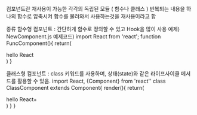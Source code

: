 컴포넌트란
    재사용이 가능한 각각의 독립된 모듈 ( 함수나 클래스 )
    반복되는 내용을 하나의 함수로 압축시켜 함수를 불러와서 사용하는것을 재사용이라고 함

종류
함수형 컴포넌트 : 
    간단하게 함수로 정의할 수 있고 Hook을 많이 사용
    예제) NewComponent.js
    예제코드) 
        import React from 'react';
        function FuncComponent(){
            return(
                <div> hello React</div>
            )
        }

클래스형 컴포넌트 : class 키워드를 사용하며, 상태(state)와 같은 라이프사이클 메서드를 활용할 수 있음.
                import React, {Component} from 'react''
                class ClassComponent extends Component{
                    render(){
                        return(
                            <div>hello React+</div>
                        )
                    }
                }